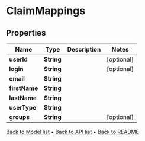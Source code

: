 

# ClaimMappings


## Properties

| Name | Type | Description | Notes |
|------------ | ------------- | ------------- | -------------|
|**userId** | **String** |  |  [optional] |
|**login** | **String** |  |  [optional] |
|**email** | **String** |  |  |
|**firstName** | **String** |  |  |
|**lastName** | **String** |  |  |
|**userType** | **String** |  |  |
|**groups** | **String** |  |  [optional] |



[Back to Model list](../README.md#documentation-for-models) &#8226; [Back to API list](../README.md#documentation-for-api-endpoints) &#8226; [Back to README](../README.md)


